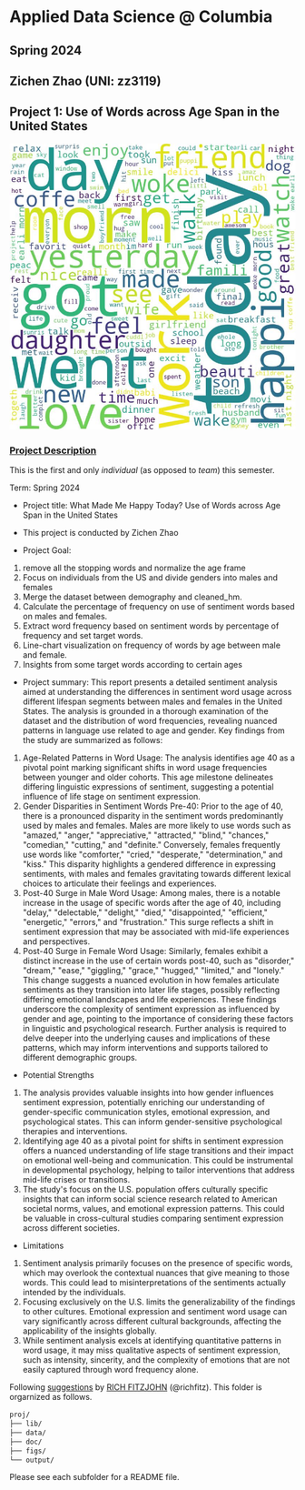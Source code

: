 # Applied Data Science @ Columbia
## Spring 2024
## Zichen Zhao (UNI: zz3119)
## Project 1: Use of Words across Age Span in the United States

![image](./figs/wordcloud_new.jpg)


### [Project Description](doc/Proj1_desc.md)
This is the first and only *individual* (as opposed to *team*) this semester. 

Term: Spring 2024

+ Project title: What Made Me Happy Today? Use of Words across Age Span in the United States
+ This project is conducted by Zichen Zhao

+ Project Goal:
1. remove all the stopping words and normalize the age frame
2. Focus on individuals from the US and divide genders into males and females
3. Merge the dataset between demography and cleaned_hm. 
4. Calculate the percentage of frequency on use of sentiment words based on males and females.
5. Extract word frequency based on sentiment words by percentage of frequency and set target words.
6. Line-chart visualization on frequency of words by age between male and female. 
7. Insights from some target words according to certain ages

+ Project summary:
This report presents a detailed sentiment analysis aimed at understanding the differences in sentiment word usage across different lifespan segments between males and females in the United States. The analysis is grounded in a thorough examination of the dataset and the distribution of word frequencies, revealing nuanced patterns in language use related to age and gender. Key findings from the study are summarized as follows:
1. Age-Related Patterns in Word Usage: The analysis identifies age 40 as a pivotal point marking significant shifts in word usage frequencies between younger and older cohorts. This age milestone delineates differing linguistic expressions of sentiment, suggesting a potential influence of life stage on sentiment expression.
2. Gender Disparities in Sentiment Words Pre-40: Prior to the age of 40, there is a pronounced disparity in the sentiment words predominantly used by males and females. Males are more likely to use words such as "amazed," "anger," "appreciative," "attracted," "blind," "chances," "comedian," "cutting," and "definite." Conversely, females frequently use words like "comforter," "cried," "desperate," "determination," and "kiss." This disparity highlights a gendered difference in expressing sentiments, with males and females gravitating towards different lexical choices to articulate their feelings and experiences.
3. Post-40 Surge in Male Word Usage: Among males, there is a notable increase in the usage of specific words after the age of 40, including "delay," "delectable," "delight," "died," "disappointed," "efficient," "energetic," "errors," and "frustration." This surge reflects a shift in sentiment expression that may be associated with mid-life experiences and perspectives.
4. Post-40 Surge in Female Word Usage: Similarly, females exhibit a distinct increase in the use of certain words post-40, such as "disorder," "dream," "ease," "giggling," "grace," "hugged," "limited," and "lonely." This change suggests a nuanced evolution in how females articulate sentiments as they transition into later life stages, possibly reflecting differing emotional landscapes and life experiences.
These findings underscore the complexity of sentiment expression as influenced by gender and age, pointing to the importance of considering these factors in linguistic and psychological research. Further analysis is required to delve deeper into the underlying causes and implications of these patterns, which may inform interventions and supports tailored to different demographic groups.

+ Potential Strengths
1. The analysis provides valuable insights into how gender influences sentiment expression, potentially enriching our understanding of gender-specific communication styles, emotional expression, and psychological states. This can inform gender-sensitive psychological therapies and interventions.
2. Identifying age 40 as a pivotal point for shifts in sentiment expression offers a nuanced understanding of life stage transitions and their impact on emotional well-being and communication. This could be instrumental in developmental psychology, helping to tailor interventions that address mid-life crises or transitions.
3. The study's focus on the U.S. population offers culturally specific insights that can inform social science research related to American societal norms, values, and emotional expression patterns. This could be valuable in cross-cultural studies comparing sentiment expression across different societies.

+ Limitations
1. Sentiment analysis primarily focuses on the presence of specific words, which may overlook the contextual nuances that give meaning to those words. This could lead to misinterpretations of the sentiments actually intended by the individuals.
2. Focusing exclusively on the U.S. limits the generalizability of the findings to other cultures. Emotional expression and sentiment word usage can vary significantly across different cultural backgrounds, affecting the applicability of the insights globally.
3. While sentiment analysis excels at identifying quantitative patterns in word usage, it may miss qualitative aspects of sentiment expression, such as intensity, sincerity, and the complexity of emotions that are not easily captured through word frequency alone.

Following [suggestions](http://nicercode.github.io/blog/2013-04-05-projects/) by [RICH FITZJOHN](http://nicercode.github.io/about/#Team) (@richfitz). This folder is orgarnized as follows.

```
proj/
├── lib/
├── data/
├── doc/
├── figs/
└── output/
```

Please see each subfolder for a README file.
